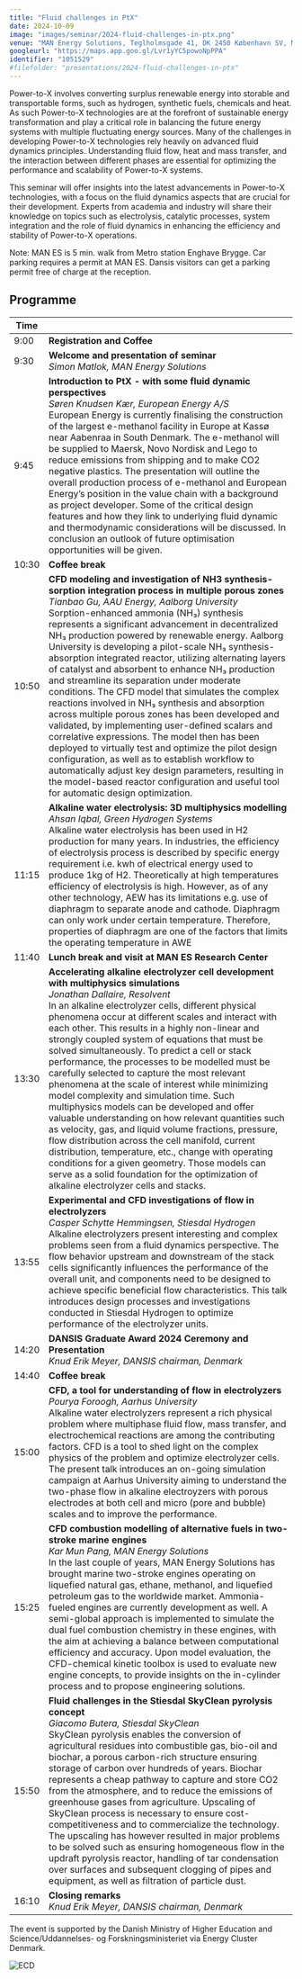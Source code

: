 ```yaml
---
title: "Fluid challenges in PtX"
date: 2024-10-09
image: "images/seminar/2024-fluid-challenges-in-ptx.png"
venue: "MAN Energy Solutions, Teglholmsgade 41, DK 2450 København SV, Medarbejderhuset/Employee House"
googleurl: "https://maps.app.goo.gl/Lvr1yYC5powoNpPPA"
identifier: "1051529"
#filefolder: "presentations/2024-fluid-challenges-in-ptx"
---
```


Power-to-X involves converting surplus renewable energy into storable and transportable forms, such as hydrogen, synthetic fuels, chemicals and heat. As such Power-to-X technologies are at the forefront of sustainable energy transformation and play a critical role in balancing the future energy systems with multiple fluctuating energy sources.
Many of the challenges in developing Power-to-X technologies rely heavily on advanced fluid dynamics principles. Understanding fluid flow, heat and mass transfer, and the interaction between different phases are essential for optimizing the performance and scalability of Power-to-X systems.

This seminar will offer insights into the latest advancements in Power-to-X technologies, with a focus on the fluid dynamics aspects that are crucial for their development. Experts from academia and industry will share their knowledge on topics such as electrolysis, catalytic processes, system integration and the role of fluid dynamics in enhancing the efficiency and stability of Power-to-X operations.

Note: MAN ES is 5 min. walk from Metro station Enghave Brygge. Car parking requires a permit at MAN ES. Dansis visitors can get a parking permit free of charge at the reception.

## Programme

| Time  |                        |
| ----- | ---------------------- |
|  9:00 | **Registration and Coffee** |
|  9:30 | **Welcome and presentation of seminar** <br> *Simon Matlok, MAN Energy Solutions* |  |
|  9:45 | **Introduction to PtX - with some fluid dynamic perspectives** <br> *Søren Knudsen Kær, European Energy A/S* <br> European Energy is currently finalising the construction of the largest e-methanol facility in Europe at Kassø near Aabenraa in South Denmark. The e-methanol will be supplied to Maersk, Novo Nordisk and Lego to reduce emissions from shipping and to make CO2 negative plastics. The presentation will outline the overall production process of e-methanol and European Energy’s position in the value chain with a background as project developer. Some of the critical design features and how they link to underlying fluid dynamic and thermodynamic considerations will be discussed. In conclusion an outlook of future optimisation opportunities will be given. |
| 10:30 | **Coffee break** |
| 10:50 | **CFD modeling and  investigation of NH3 synthesis-sorption integration process in multiple porous zones** <br> *Tianbao Gu, AAU Energy, Aalborg University* <br> Sorption-enhanced ammonia (NH₃) synthesis represents a significant advancement in decentralized NH₃ production powered by renewable energy. Aalborg University is developing a pilot-scale NH₃ synthesis-absorption integrated reactor, utilizing alternating layers of catalyst and absorbent to enhance NH₃ production and streamline its separation under moderate conditions. The CFD model that simulates the complex reactions involved in NH₃ synthesis and absorption across multiple porous zones has been developed and validated, by implementing user-defined scalars and correlative expressions. The model then has been deployed to virtually test and optimize the pilot design configuration, as well as to establish workflow to automatically adjust key design parameters, resulting in the model-based reactor configuration and useful tool for automatic design optimization.|
| 11:15 | **Alkaline water electrolysis: 3D multiphysics modelling** <br> *Ahsan Iqbal, Green Hydrogen Systems* <br> Alkaline water electrolysis has been used in H2 production for many years. In industries, the efficiency of electrolysis process is described by specific energy requirement i.e. kwh of electrical energy used to produce 1kg of H2. Theoretically at high temperatures efficiency of electrolysis is high. However, as of any other technology, AEW has its limitations e.g. use of diaphragm to separate anode and cathode. Diaphragm can only work under certain temperature. Therefore, properties of diaphragm are one of the factors that limits the operating temperature in AWE |
| 11:40 | **Lunch break and visit at MAN ES Research Center** |
| 13:30 | **Accelerating alkaline electrolyzer cell development with multiphysics simulations** <br> *Jonathan Dallaire, Resolvent* <br> In an alkaline electrolyzer cells, different physical phenomena occur at different scales and interact with each other. This results in a highly non-linear and strongly coupled system of equations that must be solved simultaneously. To predict a cell or stack performance, the processes to be modelled must be carefully selected to capture the most relevant phenomena at the scale of interest while minimizing model complexity and simulation time. Such multiphysics models can be developed and offer valuable understanding on how relevant quantities such as velocity, gas, and liquid volume fractions, pressure, flow distribution across the cell manifold, current distribution, temperature, etc., change with operating conditions for a given geometry. Those models can serve as a solid foundation for the optimization of alkaline electrolyzer cells and stacks. |
| 13:55 | **Experimental and CFD investigations of flow in electrolyzers** <br> *Casper Schytte Hemmingsen, Stiesdal Hydrogen* <br> Alkaline electrolyzers present interesting and complex problems seen from a fluid dynamics perspective. The flow behavior upstream and downstream of the stack cells significantly influences the performance of the overall unit, and components need to be designed to achieve specific beneficial flow characteristics. This talk introduces design processes and investigations conducted in Stiesdal Hydrogen to optimize performance of the electrolyzer units.  |
| 14:20 | **DANSIS Graduate Award 2024 Ceremony and Presentation**  <br> *Knud Erik Meyer, DANSIS chairman, Denmark* |
| 14:40 | **Coffee break** |
| 15:00 | **CFD, a tool for understanding of flow in electrolyzers** <br> *Pourya Foroogh, Aarhus University* <br> Alkaline water electrolyzers represent a rich physical problem where multiphase fluid flow, mass transfer, and electrochemical reactions are among the contributing factors. CFD is a tool to shed light on the complex physics of the problem and optimize electrolyzer cells. The present talk introduces an on-going simulation campaign at Aarhus University aiming to understand the two-phase flow in alkaline electroyzers with porous electrodes at both cell and micro (pore and bubble) scales and to improve the performance. |
| 15:25 | **CFD combustion modelling of alternative fuels in two-stroke marine engines** <br> *Kar Mun Pang, MAN Energy Solutions* <br> In the last couple of years, MAN Energy Solutions has brought marine two-stroke engines operating on liquefied natural gas, ethane, methanol, and liquefied petroleum gas to the worldwide market. Ammonia-fueled engines are currently development as well. A semi-global approach is implemented to simulate the dual fuel combustion chemistry in these engines, with the aim at achieving a balance between computational efficiency and accuracy. Upon model evaluation, the CFD-chemical kinetic toolbox is used to evaluate new engine concepts, to provide insights on the in-cylinder process and to propose engineering solutions.|
| 15:50 | **Fluid challenges in the Stiesdal SkyClean pyrolysis concept** <br> *Giacomo Butera, Stiesdal SkyClean* <br> SkyClean pyrolysis enables the conversion of agricultural residues into combustible gas, bio-oil and biochar, a porous carbon-rich structure ensuring storage of carbon over hundreds of years. Biochar represents a cheap pathway to capture and store CO2 from the atmosphere, and to reduce the emissions of greenhouse gases from agriculture. Upscaling of SkyClean process is necessary to ensure cost-competitiveness and to commercialize the technology. The upscaling has however resulted in major problems to be solved such as ensuring homogeneous flow in the updraft pyrolysis reactor, handling of tar condensation over surfaces and subsequent clogging of  pipes and equipment, as well as filtration of particle dust. |
| 16:10 | **Closing remarks** <br> *Knud Erik Meyer, DANSIS chairman, Denmark* | 

The event is supported by the Danish Ministry of Higher Education and Science/Uddannelses- og Forskningsministeriet via Energy Cluster Denmark.

![ECD](/images/logo/ecd.png)
